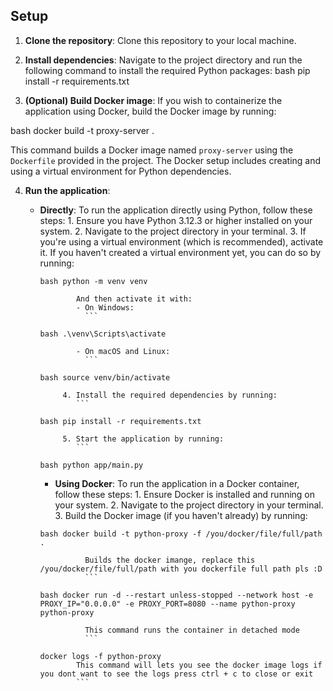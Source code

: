 ## Setup

1. **Clone the repository**: Clone this repository to your local machine.

2. **Install dependencies**: Navigate to the project directory and run the following command to install the required Python packages:
   bash pip install -r requirements.txt

3. **(Optional) Build Docker image**: If you wish to containerize the application using Docker, build the Docker image by running:

bash docker build -t proxy-server .

This command builds a Docker image named `proxy-server` using the `Dockerfile` provided in the project. The Docker setup includes creating and using a virtual environment for Python dependencies.

4.  **Run the application**:

    - **Directly**: To run the application directly using Python, follow these steps: 1. Ensure you have Python 3.12.3 or higher installed on your system. 2. Navigate to the project directory in your terminal. 3. If you're using a virtual environment (which is recommended), activate it. If you haven't created a virtual environment yet, you can do so by running:

      ````
      bash python -m venv venv

              And then activate it with:
              - On Windows:
                ```

      bash .\venv\Scripts\activate

              - On macOS and Linux:
                ```

      bash source venv/bin/activate

           4. Install the required dependencies by running:
              ```

      bash pip install -r requirements.txt

           5. Start the application by running:
              ```

      bash python app/main.py

      ````

      - **Using Docker**: To run the application in a Docker container, follow these steps: 1. Ensure Docker is installed and running on your system. 2. Navigate to the project directory in your terminal. 3. Build the Docker image (if you haven't already) by running:

      ````
      bash docker build -t python-proxy -f /you/docker/file/full/path .

                Builds the docker imange, replace this /you/docker/file/full/path with you dockerfile full path pls :D
                ```

      bash docker run -d --restart unless-stopped --network host -e PROXY_IP="0.0.0.0" -e PROXY_PORT=8080 --name python-proxy python-proxy

                This command runs the container in detached mode
                ```

      docker logs -f python-proxy
              This command will lets you see the docker image logs if you dont want to see the logs press ctrl + c to close or exit
              ```
      ````